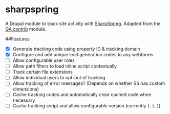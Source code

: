 sharpspring
===========

A Drupal module to track site activity with [SharpSpring](http://www.sharpspring.com/). Adapted from the [GA contrib](https://www.drupal.org/project/google_analytics) module.

##Features
- [x] Generate tracking code using property ID & tracking domain
- [x] Configure and add unique lead generation codes to any webforms
- [ ] Allow configurable user roles
- [ ] Allow path filters to load inline script contextually
- [ ] Track certain file extensions
- [ ] Allow individual users to opt-out of tracking
- [ ] Allow tracking of error messages? (Depends on whether SS has custom dimensions)
- [ ] Cache tracking codes and automatically clear cached code when necessary
- [ ] Cache tracking script and allow configurable version (currently ```1.1.1```)